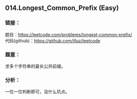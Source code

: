 ## 014.Longest_Common_Prefix (Easy)

### **链接**：
题目：https://leetcode.com/problems/longest-common-prefix/  
代码(github)：https://github.com/illuz/leetcode

### **题意**：
求多个字符串的最长公共前缀。

### **分析**：
一位一位判断即可，没什么坑点。
